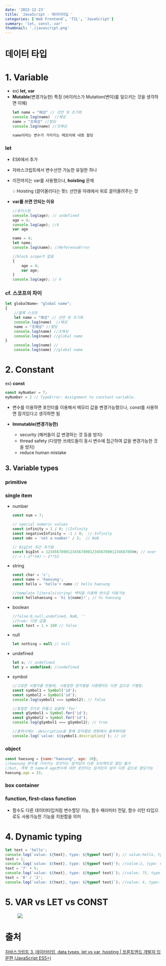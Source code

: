 ```yaml
---
date: '2022-12-23'
title: 'JavaScript - 데이터타입 '
categories: ['Web Frontend', 'TIL', 'JavaScript']
summary: 'let, const, var'
thumbnail: './javascript.png'
---
```


# 데이터 타입
# 1. Variable
- ex) **let,  var**
- **Mutable**(변경가능한) 특징 (바이러스가 Mutation(변이)를 일으키는 것을 생각하면 이해)
    ```jsx
    let name = "해성" // 선언 및 초기화
    console.log(name)  //해성
    name = "조해성" //할당
    console.log(name) //조해성
    
    name이라는 변수가 가리키는 메모리에 내용 할당
    ```
### let
- ES6에서 추가
- 자바스크립트에서 변수선언 가능한 유일한 하나
- 이전까지는 var를 사용했으나, **hoisting** 문제
  
    <aside>
    💡 Hoisting (끌어올리다는 뜻): 선언을 아래에서 위로 끌어올려주는 것
    
    </aside>
    
- **var를 쓰면 안되는 이유**
    ```jsx
    //호이스팅
    console.log(age); // undefined
    age = 4;
    console.log(age); //4
    var age
    
    name = 4;
    let name; 
    console.log(name); //ReferenceError
    ```
    
    ```jsx
    //block scope가 없음
    {
    	age = 4;
    	var age;
    }
    console.log(age); // 4
    ```
### cf. **스코프의 차이**
```jsx
let globalName= "global name";
{
	//블록 스코프
	let name = "해성" // 선언 및 초기화
	console.log(name)  //해성
	name = "조해성" //할당
	console.log(name) //조해성
	console.log(name) //global name
}
	console.log(name) //
	console.log(name) //global name
```
# 2. Constant
ex) **const**
```jsx
const myNumber = 7;
myNumber = 2 // TypeError: Assignment to constant variable.
```
- 변수를 이용하면 포인터를 이용해서 메모리 값을 변경가능했으나, const를 사용하면 잠겨있다고 생각하면 됨

- **Immutable(변경가능한)**
    - security (해커들이 값 변경하는 것 등을 방지)
    - thread safety (다양한 쓰레드들이 동시 변수에 접근하여 값을 변경가능한 것을 방지)
    - reduce human mistake

## 3. Variable types
### primitive
### single item
- number
    ```jsx
    const num = 7;
    
    // special numeric values
    const infinity = 1 / 0; //Infinity
    const negativeInfinity = -1 / 0;  //-Infinity
    const nAn = 'not a number' / 2;  // NaN
    
    // BigInt 최근 추가됨
    const bigInt = 1234567890123456789012345678901234567890n; // over 
    //-> (-2**54) ~ 2**53
    ```
    
- string
    ```jsx
    const char = 'c';
    const name = 'haesung';
    const hello = 'hello'+ name // hello haesung
    
    //template literals(string) 백틱을 이용해 변수값 이용가능
    const hellohaesung = `hi ${name}!`; // hi haesung
    
    ```
    
- boolean
    ```jsx
    //false:0,null,undefined, NaN, ''
    //true: 다른 값들
    const test = 1 > 100 // false
    ```
    
- null
    ```jsx
    let nothing = null // null
    ```
    
- undefined
    ```jsx
    let x; // undefined
    let y = undefined; //undefined
    ```
    
- symbol
    ```jsx
    //고유한 식별자를 만들때, 시동일한 문자열을 사용했어도 다른 값으로 구별됨.
    const symbol1 = Symbol('id');
    const symbol2 = Symbol('id');
    console.log(symbol1 === symbol2); // false
    
    //동일한 것으로 만들고 싶을때 'for'
    const gSymbol1 = Symbol.for('id');
    const gSymbol2 = Symbol.for('id');
    console.log(gSymbol1 === gSymbol2); // true
    
    //출력시에는 .description을 통해 문자열로 변환해서 출력해야함
    console.log(`value: ${symbol1.description}`); // id
    ```
### object
```jsx
const haesung = {name:"haesung", age: 20};
//haesung 변수를 가리키는 포인터는 잠겨있어 다른 오브젝트로 할당 불가
//but, 객체 안 name과 age변수에 대한 포인터는 잠겨있지 않아 다른 값으로 할당가능
haesung.age = 33;
```
### box container
### function, first-class function
- 함수도 다른 데이터타입처럼 변수할당 가능, 함수 패러미터 전달, 함수 리턴 타입으로도 사용가능한 기능을 지원함을 의미
# 4. Dynamic typing
```jsx
let text = 'hello';
console.log(`value: ${text}, type: ${typeof text}`); // value:hello, type:string
text = 1;
console.log(`value: ${text}, type: ${typeof text}`); //value:1, type: number
text = '7' + 5;
console.log(`value: ${text}, type: ${typeof text}`); //value: 75, type:string
text = '8' / '2';
console.log(`value: ${text}, type: ${typeof text}`); //value: 4, type: number
```

# 5. VAR vs LET vs CONST
<figure>
    <img src="https://scontent-gmp1-1.xx.fbcdn.net/v/t1.6435-9/130188528_221079646060321_4186780158033875317_n.png?_nc_cat=108&ccb=1-7&_nc_sid=973b4a&_nc_ohc=kGQ8s67Kai4AX_0eARC&_nc_ht=scontent-gmp1-1.xx&oh=00_AfCZf0YNYXDnGC_03Szg8rmkpYjgTEwkwgBkx06khsmHtw&oe=63CC87D6" style="max-width:100%; margin: 0 auto;"></img>
</figure>


# 출처

[자바스크립트 3. 데이터타입, data types, let vs var, hoisting | 프론트엔드 개발자 입문편 (JavaScript ES5+)](https://www.youtube.com/watch?v=OCCpGh4ujb8&list=PLv2d7VI9OotTVOL4QmPfvJWPJvkmv6h-2&index=3)